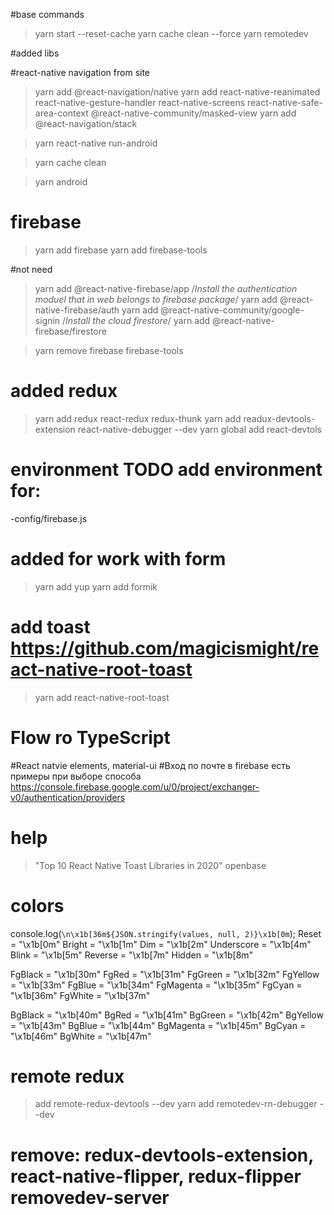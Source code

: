 #base commands
>yarn start --reset-cache
>yarn cache clean --force
>yarn remotedev


#added libs

#react-native navigation from site
>yarn add @react-navigation/native
>yarn add react-native-reanimated react-native-gesture-handler react-native-screens react-native-safe-area-context @react-native-community/masked-view
>yarn add @react-navigation/stack

>yarn react-native run-android

>yarn cache clean

>yarn android

# firebase
>yarn add firebase
>yarn add firebase-tools

#not need
>yarn add @react-native-firebase/app
/*Install the authentication moduel that in web belongs to firebase package*/
>yarn add @react-native-firebase/auth
>yarn add @react-native-community/google-signin
/*Install the cloud firestore*/
>yarn add @react-native-firebase/firestore

>yarn remove firebase firebase-tools


# added redux
>yarn add redux react-redux redux-thunk 
>yarn add readux-devtools-extension react-native-debugger --dev
>yarn global add react-devtols


# environment TODO add environment for:
-config/firebase.js

# added for work with form
>yarn add yup
>yarn add formik

# add toast https://github.com/magicismight/react-native-root-toast
>yarn add react-native-root-toast

# Flow ro TypeScript
#React natvie elements, material-ui
#Вход по почте в firebase есть примеры при выборе способа https://console.firebase.google.com/u/0/project/exchanger-v0/authentication/providers

# help
>"Top 10 React Native Toast Libraries in 2020" openbase

# colors
console.log(`\n\x1b[36m${JSON.stringify(values, null, 2)}\x1b[0m`);
Reset = "\x1b[0m"
Bright = "\x1b[1m"
Dim = "\x1b[2m"
Underscore = "\x1b[4m"
Blink = "\x1b[5m"
Reverse = "\x1b[7m"
Hidden = "\x1b[8m"

FgBlack = "\x1b[30m"
FgRed = "\x1b[31m"
FgGreen = "\x1b[32m"
FgYellow = "\x1b[33m"
FgBlue = "\x1b[34m"
FgMagenta = "\x1b[35m"
FgCyan = "\x1b[36m"
FgWhite = "\x1b[37m"

BgBlack = "\x1b[40m"
BgRed = "\x1b[41m"
BgGreen = "\x1b[42m"
BgYellow = "\x1b[43m"
BgBlue = "\x1b[44m"
BgMagenta = "\x1b[45m"
BgCyan = "\x1b[46m"
BgWhite = "\x1b[47m"

# remote redux
>add remote-redux-devtools --dev
>yarn add remotedev-rn-debugger --dev

# remove: redux-devtools-extension, react-native-flipper, redux-flipper removedev-server